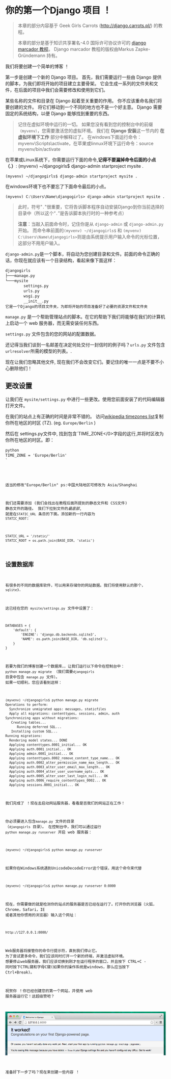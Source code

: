 # 你的第一个Django 项目 ！

> 本章的部分内容基于 Geek Girls Carrots (http://django.carrots.pl/) 的教程。
> 
> 本章的部分是基于知识共享署名-4.0 国际许可协议许可的 [django marcador 教程][1]。 Django marcador 教程的版权由Markus Zapke-Gründemann 持有。

 [1]: http://django-marcador.keimlink.de/

我们将要创建一个简单的博客 ！

第一步是创建一个新的 Django 项目。 首先，我们需要运行一些由 Django 提供的脚本，为我们即将开始的项目建立主要骨架。 它会生成一系列的文件夹和文件，在后面的项目中我们会需要修改和使用到它们。

某些名称的文件和目录在 Django 起着至关重要的作用。 你不应该重命名我们将要创建的文件。 将它们移动到一个不同的地方也不是一个好主意。 Django 需要固定的系统结构，以便 Django 能够找到重要的东西。

> 记住在虚拟环境中运行的一切。 如果您没有看到您的控制台中的前缀 `（myvenv）`，您需要激活您的虚拟环境。 我们在 **Django 安装**这一节内的 **在虚拟环境下工作** 部分中解释过了。 在windows下面运行命令：myvenv\Scripts\activate，在苹果或linnux环境下运行命令：source myvenv/bin/activate

在苹果或Linux系统下，你需要运行下面的命令,**记得不要漏掉命令后面的小点（.）**: (myvenv) ~/djangogirls$ django-admin startproject mysite .

    (myvenv) ~/djangogirls$ django-admin startproject mysite .
    

在windows环境下也不要忘了下面命令最后的小点。

    (myvenv) C:\Users\Name\djangogirls> django-admin startproject mysite .
    

> 此时，符号"`.`"很重要，它将告诉脚本程序自动安装Django到你当前选择的目录中（所以这个“`.`”是告诉脚本执行时的一种参考点）
> 
> **注意**：当敲入前面命令时，记住你是从 `django-admin` 或 `django-admin.py`开始。 而命令串前面的`(myvenv) ~/djangogirls$` 和 `(myvenv) C:\Users\Name\djangogirls>`则是由系统提示用户输入命令的光标位置，这部分不用用户输入。

`django-admin.py`是一个脚本，将自动为您创建目录和文件。前面的命令正确的话，你现在就应该有一个目录结构，看起来像下面这样：

    djangogirls
    ├───manage.py
    └───mysite
            settings.py
            urls.py
            wsgi.py
            __init__.py
    它是一个Django的项目文件夹，为即将开始的项目准备好了必要的资源文件和文件夹
    

`manage.py` 是一个帮助管理站点的脚本。在它的帮助下我们将能够在我们的计算机上启动一个 web 服务器，而无需安装任何东西。

`settings.py` 文件包含的您的网站的配置数据。

还记得当我们谈到一名邮差在决定何处交付一封信时的例子吗？`urls.py` 文件包含`urlresolver`所需的模型的列表。.

现在让我们忽略其他文件, 现在我们不会改变它们。要记住的唯一一点是不要不小心删除他们！

## 更改设置

让我们在 `mysite/settings.py` 中进行一些更改。使用您前面安装了的代码编辑器打开文件。

在我们的站点上有正确的时间是非常不错的。 访问[wikipedia timezones list][2]复制你所在地区的时区 (TZ). (eg. `Europe/Berlin` )

 [2]: http://en.wikipedia.org/wiki/List_of_tz_database_time_zones

然后在 settings.py文件中, 找到包含`TIME_ZONE</0>字段的这行,并将时区改为你所在地区的时区。即：</p>

<pre><code>python
TIME_ZONE = 'Europe/Berlin'
`</pre> 
适当的修改"Europe/Berlin" ps:中国大陆地区可修改为 Asia/Shanghai

我们还需要添加 (我们会找出在教程后面所提到的静态文件和 CSS文件) 静态文件的路径。 我们下拉到文件的*最底部*, 就是在`STATIC_URL` 条目的下面。添加新的一行内容为 `STATIC_ROOT`:

    STATIC_URL = '/static/'
    STATIC_ROOT = os.path.join(BASE_DIR, 'static')
    

## 设置数据库

有很多的不同的数据库软件，可以用来存储你的网站数据。我们将使用默认的那个， `sqlite3`.

这已经在您的 `mysite/settings.py` 文件中设置了：

    DATABASES = {
        'default': {
            'ENGINE': 'django.db.backends.sqlite3',
            'NAME': os.path.join(BASE_DIR, 'db.sqlite3'),
        }
    }
    

若要为我们的博客创建一个数据库，，让我们运行以下命令在控制台中： `python manage.py migrate` （我们需要`djangogirls` 目录中包含 `manage.py` 文件）。 如果一切顺利，您应该看到这样：

    (myvenv) ~/djangogirls$ python manage.py migrate
    Operations to perform:
      Synchronize unmigrated apps: messages, staticfiles
      Apply all migrations: contenttypes, sessions, admin, auth
    Synchronizing apps without migrations:
       Creating tables...
          Running deferred SQL...
       Installing custom SQL...
    Running migrations:
      Rendering model states... DONE
      Applying contenttypes.0001_initial... OK
      Applying auth.0001_initial... OK
      Applying admin.0001_initial... OK
      Applying contenttypes.0002_remove_content_type_name... OK
      Applying auth.0002_alter_permission_name_max_length... OK
      Applying auth.0003_alter_user_email_max_length... OK
      Applying auth.0004_alter_user_username_opts... OK
      Applying auth.0005_alter_user_last_login_null... OK
      Applying auth.0006_require_contenttypes_0002... OK
      Applying sessions.0001_initial... OK
    

我们完成了 ！现在去启动网站服务器，看看是否我们的网站正在工作！

你必须要进入包含`manage.py` 文件的目录 （`djangogirls` 目录）。 在控制台中，我们可以通过运行 `python manage.py runserver` 开启 web 服务器：

    (myvenv) ~/djangogirls$ python manage.py runserver
    

如果你在Windows系统遇到UnicodeDecodeError这个错误，用这个命令来代替

    (myvenv) ~/djangogirls$ python manage.py runserver 0:8000
    

现在，你需要做的就是检测你的站点的服务器是否已经在运行了。打开你的浏览器（火狐，Chrome，Safari，IE 或者其他你惯用的浏览器）输入这个网址：

    http://127.0.0.1:8000/
    

Web服务器将接管你的命令行提示符，直到我们停止它。 为了尝试更多命令，我们应该同时打开一个新的终端，并激活虚拟环境。 想要停止web服务器，我们应该切换到刚才在运行程序的窗口，并且按下 CTRL+C - 同时按下CTRL键和字母C键(如果你的操作系统是windows，那么应当按下 Ctrl+Break)。

祝贺你 ！你已经创建您的第一个网站，并使用 web 服务器运行它！这超级赞吧？

![它工作了！][3]

准备好下一步了吗？现在来创建一些内容 ！

 [3]: images/it_worked2.png
